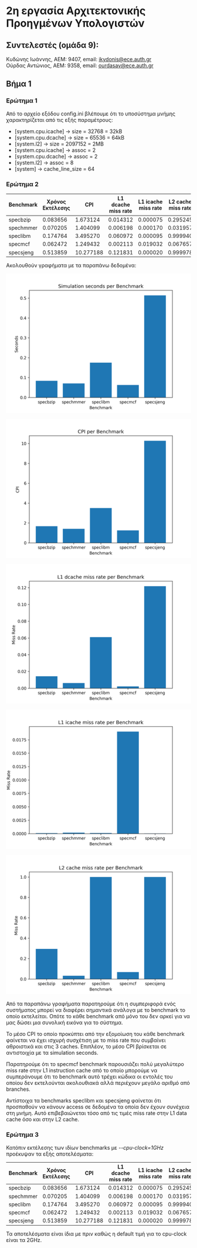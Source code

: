 # 2η εργασία Αρχιτεκτονικής Προηγμένων Υπολογιστών
## Συντελεστές (ομάδα 9):
Κυδώνης Ιωάννης, ΑΕΜ: 9407, email: ikydonis@ece.auth.gr  
Ούρδας Αντώνιος, ΑΕΜ: 9358, email: ourdasav@ece.auth.gr

## Βήμα 1

### Ερώτημα 1

Από το αρχείο εξόδου config.ini βλέπουμε ότι το υποσύστημα μνήμης χαρακτηρίζεται από τις εξής παραμέτρους:

- [system.cpu.icache] -> size = 32768 = 32kB
- [system.cpu.dcache] -> size = 65536 = 64kB
- [system.l2] -> size = 2097152 = 2MB
- [system.cpu.icache] -> assoc = 2
- [system.cpu.dcache] -> assoc = 2
- [system.l2] -> assoc = 8
- [system] -> cache_line_size = 64

### Ερώτημα 2

| Benchmark | Χρόνος Εκτέλεσης | CPI | L1 dcache miss rate | L1 icache miss rate | L2 cache miss rate |
| --- | --- | --- | --- | --- | --- |
| specbzip | 0.083656 | 1.673124 | 0.014312 | 0.000075 | 0.295245 |
| spechmmer | 0.070205 | 1.404099 | 0.006198 | 0.000170 | 0.031957 |
| speclibm | 0.174764 | 3.495270 | 0.060972 | 0.000095 | 0.999940 |
| specmcf | 0.062472 | 1.249432 | 0.002113 | 0.019032 | 0.067657 |
| specsjeng | 0.513859 | 10.277188 | 0.121831 | 0.000020 | 0.999978 |

Ακολουθούν γραφήματα με τα παραπάνω δεδομένα:

![Simulation Seconds per Benchmark](./charts/1_2/1_2_simulation_seconds.png)

![CPI per Benchmark](./charts/1_2/1_2_CPI.png)

![L1 dcache miss rate per Benchmark](./charts/1_2/1_2_l1_dcache_miss_rate.png)

![L1 icache miss rate per Benchmark](./charts/1_2/1_2_l1_icache_miss_rate.png)

![L2 cache miss rate per Benchmark](./charts/1_2/1_2_l2_cache_miss_rate.png)

Από τα παραπάνω γραφήματα παρατηρούμε ότι η συμπεριφορά ενός συστήματος μπορεί να διαφέρει σημαντικά ανάλογα με το benchmark το οποίο εκτελείται. Οπότε το κάθε benchmark από μόνο του δεν αρκεί για να μας δώσει μια συνολική εικόνα για το σύστημα.

Το μέσο CPI το οποίο προκύπτει από την εξομοίωση του κάθε benchmark φαίνεται να έχει ισχυρή συσχέτιση με το miss rate που συμβαίνει αθροιστικά και στις 3 caches.
Επιπλέον, το μέσο CPI βρίσκεται σε αντιστοιχία με τα simulation seconds.

Παρατηρούμε ότι το specmcf benchmark παρουσιάζει πολύ μεγαλύτερο miss rate στην L1 instruction cache από το οποίο μπορούμε να συμπεράνουμε ότι το benchmark αυτό τρέχει κώδικα οι εντολές του οποίου δεν εκτελούνται ακολουθιακά αλλά περιέχουν μεγάλο αριθμό από branches.

Αντίστοιχα τα benchmarks speclibm και specsjeng φαίνεται ότι προσπαθούν να κάνουν access σε δεδομένα τα οποία δεν έχουν συνέχεια στη μνήμη. Αυτό επιβεβαιώνεται τόσο από τις τιμές miss rate στην L1 data cache όσο και στην L2 cache.

### Ερώτημα 3

Κατόπιν εκτέλεσης των ιδίων benchmarks με _--cpu-clock=1GHz_ προέκυψαν τα εξής αποτελέσματα:

| Benchmark | Χρόνος Εκτέλεσης | CPI | L1 dcache miss rate | L1 icache miss rate | L2 cache miss rate |
| --- | --- | --- | --- | --- | --- |
| specbzip | 0.083656 | 1.673124 | 0.014312 | 0.000075 | 0.295245 |
| spechmmer | 0.070205 | 1.404099 | 0.006198 | 0.000170 | 0.031957 |
| speclibm | 0.174764 | 3.495270 | 0.060972 | 0.000095 | 0.999940 |
| specmcf | 0.062472 | 1.249432 | 0.002113 | 0.019032 | 0.067657 |
| specsjeng | 0.513859 | 10.277188 | 0.121831 | 0.000020 | 0.999978 |

Τα αποτελέσματα είναι ίδια με πριν καθώς η default τιμή για το cpu-clock είναι τα 2GHz.

